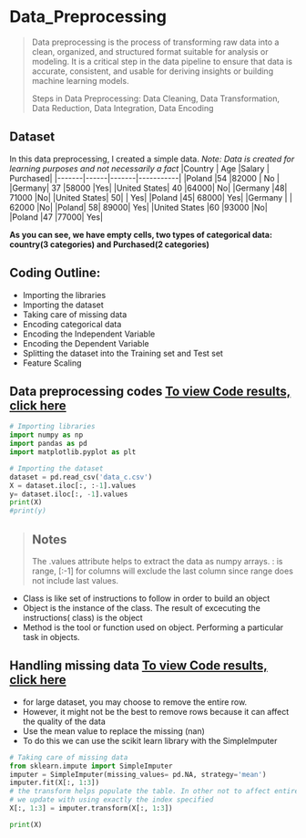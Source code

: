 # Data_Preprocessing
> Data preprocessing is the process of transforming raw data into a clean, organized, and structured format suitable for analysis or modeling. It is a critical step in the data pipeline to ensure that data is accurate, consistent, and usable for deriving insights or building machine learning models.
>
> Steps in Data Preprocessing: Data Cleaning, Data Transformation, Data Reduction, Data Integration, Data Encoding

## Dataset
In this data preprocessing, I created a simple data. _Note: Data is created for learning purposes and not necessarily a fact_
|Country | Age |Salary |	Purchased|
|-------|------|-------|-----------|
|Poland	|54	|82000	| No |
|Germany|	37	|58000	|Yes|
|United States|	40	|64000|	No|
|Germany |48|	71000	|No|
|United States|	50|	|	Yes|
|Poland	|45|	68000|	Yes|
|Germany	|  |	62000	|No|
|Poland|	58|	89000|	Yes|
|United States	|60	|93000	|No|
|Poland	|47	|77000|	Yes|

__As you can see, we have empty cells, two types of categorical data: country(3 categories) and Purchased(2 categories)__

## Coding Outline:
+ Importing the libraries
+ Importing the dataset
+ Taking care of missing data
+ Encoding categorical data
+ Encoding the Independent Variable
+ Encoding the Dependent Variable
+ Splitting the dataset into the Training set and Test set
+ Feature Scaling

## Data preprocessing codes [To view Code results, click here](https://colab.research.google.com/drive/18MtRgTVlMMmfHGTF_d-mPG2C13YofWaa#scrollTo=TpGqbS4TqkIR)
```python
# Importing libraries
import numpy as np
import pandas as pd
import matplotlib.pyplot as plt

```
```python
# Importing the dataset
dataset = pd.read_csv('data_c.csv')
X = dataset.iloc[:, :-1].values
y= dataset.iloc[:, -1].values
print(X)
#print(y)
```
> ## Notes
> The .values attribute helps to extract the data as numpy arrays.
> : is range, [:-1] for columns will exclude the last column since range does not include last values.
+ Class is like set of instructions to follow in order to build an object
+ Object is the instance of the class. The result of excecuting the instructions( class) is the object
+ Method is the tool or function used on object. Performing a particular task in objects.

## Handling missing data [To view Code results, click here](https://colab.research.google.com/drive/18MtRgTVlMMmfHGTF_d-mPG2C13YofWaa#scrollTo=TpGqbS4TqkIR)
+ for large dataset, you may choose to remove the entire row.
+ However, it might not be the best to remove rows because it can affect the quality of the data
+ Use the mean value to replace the missing (nan)
+ To do this we can use the scikit learn library with the SimpleImputer
```python
# Taking care of missing data
from sklearn.impute import SimpleImputer
imputer = SimpleImputer(missing_values= pd.NA, strategy='mean')
imputer.fit(X[:, 1:3])
# the transform helps populate the table. In other not to affect entire table
# we update with using exactly the index specified
X[:, 1:3] = imputer.transform(X[:, 1:3])

print(X)

```
